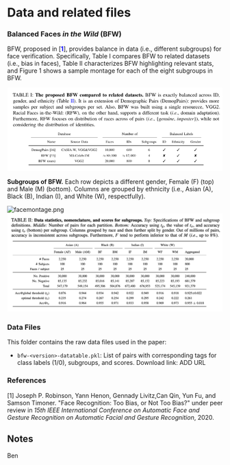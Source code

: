 # Data and related files
### Balanced Faces _in the Wild_ (BFW)

BFW, proposed in [<span style="color:blue">**1**</span>], provides balance in data (i.e., different subgroups) for face verification. Specifically, Table I compares BFW to related datasets (i.e., bias in faces), Table II characterizes BFW highlighting relevant stats, and Figure 1 shows a sample montage for each of the eight subgroups in BFW.

<img src=../manuscript/figures/table1.png alt="table1" width="600"/>

**Subgroups of BFW.** Each row depicts a different gender, Female (F) (top) and Male (M) (bottom). Columns are grouped by ethnicity (i.e., Asian (A), Black (B), Indian (I), and White (W), respectfully).

<img src=../manuscript/figures/facemontage.png alt="facemontage.png" width="600"/>

<img src=../manuscript/figures/table2.png alt="table2" width="600"/>


### Data Files
This folder contains the raw data files used in the paper:

* `bfw-<version>-datatable.pkl`: List of pairs with corresponding tags for class labels (1/0), subgroups, and scores.
Download link: ADD URL

### References
[1] Joseph P. Robinson, Yann Henon, Gennady Livitz,Can Qin, Yun Fu, and Samson Timoner. "Face Recognition: Too Bias, or Not Too Bias?" under peer review in _15th IEEE International Conference on Automatic Face and Gesture Recognition on Automatic Facial and Gesture Recognition_, 2020.
## Notes
Ben
